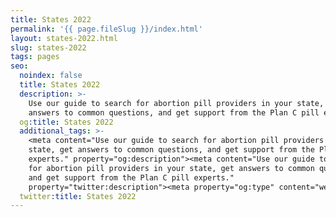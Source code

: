 ```yaml
---
title: States 2022
permalink: '{{ page.fileSlug }}/index.html'
layout: states-2022.html
slug: states-2022
tags: pages
seo:
  noindex: false
  title: States 2022
  description: >-
    Use our guide to search for abortion pill providers in your state, get
    answers to common questions, and get support from the Plan C pill experts.
  og:title: States 2022
  additional_tags: >-
    <meta content="Use our guide to search for abortion pill providers in your
    state, get answers to common questions, and get support from the Plan C pill
    experts." property="og:description"><meta content="Use our guide to search
    for abortion pill providers in your state, get answers to common questions,
    and get support from the Plan C pill experts."
    property="twitter:description"><meta property="og:type" content="website">
  twitter:title: States 2022
---
```



